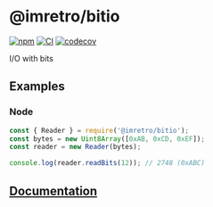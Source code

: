 # @imretro/bitio

[![npm](https://img.shields.io/npm/v/@imretro/bitio)](https://www.npmjs.com/package/@imretro/bitio)
[![CI](https://github.com/imretro/bitio-ts/actions/workflows/ci.yml/badge.svg)](https://github.com/imretro/bitio-ts/actions/workflows/ci.yml)
[![codecov](https://codecov.io/gh/imretro/bitio-ts/branch/main/graph/badge.svg?token=QsT7nr21hY)](https://codecov.io/gh/imretro/bitio-ts)

I/O with bits

## Examples

### Node

```javascript
const { Reader } = require('@imretro/bitio');
const bytes = new Uint8Array([0xAB, 0xCD, 0xEF]);
const reader = new Reader(bytes);

console.log(reader.readBits(12)); // 2748 (0xABC)
```

## [Documentation](https://imretro.github.io/bitio-ts/)
